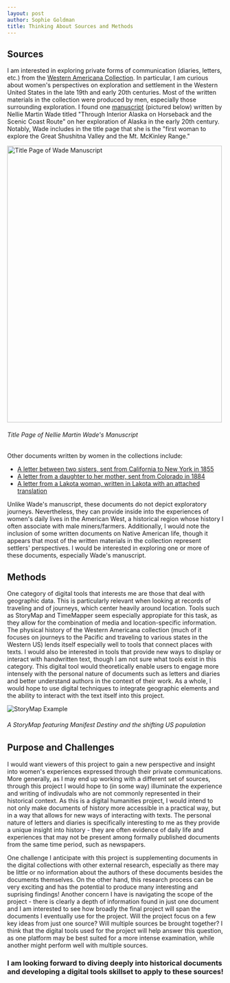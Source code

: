 ```yaml
---
layout: post
author: Sophie Goldman
title: Thinking About Sources and Methods
---
```


## Sources

I am interested in exploring private forms of communication (diaries, letters, etc.) from the [Western Americana Collection](https://dpul.princeton.edu/pudl0017). In particular, I am curious about women's perspectives on exploration and settlement in the Western United States in the late 19th and early 20th centuries. Most of the written materials in the collection were produced by men, especially those surrounding exploration. I found one [manuscript](https://figgy.princeton.edu/catalog/d622ff36-1c99-4991-81a6-4885e9f23107) (pictured below) written by Nellie Martin Wade titled "Through Interior Alaska on Horseback and the Scenic Coast Route" on her exploration of Alaska in the early 20th century. Notably, Wade includes in the title page that she is the "first woman to explore the Great Shushitna Valley and the Mt. McKinley Range." 

<img src="https://iiif-cloud.princeton.edu/iiif/2/d1%2Fe6%2Fa8%2Fd1e6a8077c5045c58e01caf28a22c46f%2Fintermediate_file/full/1000,1291/0/default.jpg" width="500" height="645" alt = "Title Page of Wade Manuscript"/>

###### *Title Page of Nellie Martin Wade's Manuscript*

Other documents written by women in the collections include:
* [A letter between two sisters, sent from California to New York in 1855](https://findingaids.princeton.edu/collections/C1446/c13)
* [A letter from a daughter to her mother, sent from Colorado in 1884](https://findingaids.princeton.edu/collections/C1446/c26)
* [A letter from a Lakota woman, written in Lakota with an attached translation](https://findingaids.princeton.edu/collections/C1446/c23) 

Unlike Wade's manuscript, these documents do not depict exploratory journeys. Nevertheless, they can provide inside into the experiences of women's daily lives in the American West, a historical region whose history I often associate with male miners/farmers. Additionally, I would note the inclusion of some written documents on Native American life, though it appears that most of the written materials in the collection represent settlers' perspectives. I would be interested in exploring one or more of these documents, especially Wade's manuscript.

## Methods

One category of digital tools that interests me are those that deal with geographic data. This is particularly relevant when looking at records of traveling and of journeys, which center heavily around location. Tools such as StoryMap and TimeMapper seem especially appropiate for this task, as they allow for the combination of media and location-specific information. The physical history of the Western Americana collection (much of it focuses on journeys to the Pacific and traveling to various states in the Western US) lends itself especially well to tools that connect places with texts. I would also be interested in tools that provide new ways to display or interact with handwritten text, though I am not sure what tools exist in this category. This digital tool would theoretically enable users to engage more intensely with the personal nature of documents such as letters and diaries and better understand authors in the context of their work. As a whole, I would hope to use digital techniques to integrate geographic elements and the ability to interact with the text itself into this project.

![StoryMap Example](https://multimedia.report/images/tutorials/multimedia-tools/storymap-js.jpg)
###### *A StoryMap featuring Manifest Destiny and the shifting US population*

## Purpose and Challenges

I would want viewers of this project to gain a new perspective and insight into women's experiences expressed through their private communications. More generally, as I may end up working with a different set of sources, through this project I would hope to (in some way) illuminate the experience and writing of indivudals who are not commonly represented in their historical context. As this is a digital humanities project, I would intend to not only make documents of history more accessible in a practical way, but in a way that allows for new ways of interacting with texts. The personal nature of letters and diaries is specifically interesting to me as they provide a unique insight into history - they are often evidence of daily life and experiences that may not be present among formally published documents from the same time period, such as newspapers.

One challenge I anticipate with this project is supplementing documents in the digital collections with other external research, especially as there may be little or no information about the authors of these documents besides the documents themselves. On the other hand, this research process can be very exciting and has the potential to produce many interesting and suprising findings! 
Another concern I have is navigating the scope of the project - there is clearly a depth of information found in just one document and I am interested to see how broadly the final project will span the documents I eventually use for the project. Will the project focus on a few key ideas from just one source? Will multiple sources be brought together? I think that the digital tools used for the project will help answer this question, as one platform may be best suited for a more intense examination, while another might perform well with multiple sources. 

### I am looking forward to diving deeply into historical documents and developing a digital tools skillset to apply to these sources!


